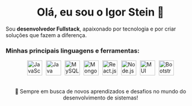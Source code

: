 <div align="center">
  <h1>Olá, eu sou o Igor Stein 👋</h1>
</div>

Sou **desenvolvedor Fullstack**, apaixonado por tecnologia e por criar soluções que fazem a diferença.

### Minhas principais linguagens e ferramentas:

<div style="display: flex; justify-content: center; gap: 10px; flex-wrap: wrap;">
  <img src="https://cdn.jsdelivr.net/gh/devicons/devicon/icons/javascript/javascript-original.svg" alt="JavaScript" width="40" height="40" title="JavaScript" />
  <img src="https://cdn.jsdelivr.net/gh/devicons/devicon/icons/java/java-original.svg" alt="Java" width="40" height="40" title="Java" />
  <img src="https://cdn.jsdelivr.net/gh/devicons/devicon/icons/mysql/mysql-original-wordmark.svg" alt="MySQL" width="40" height="40" title="MySQL" />
  <img src="https://cdn.jsdelivr.net/gh/devicons/devicon/icons/mongodb/mongodb-original-wordmark.svg" alt="MongoDB" width="40" height="40" title="MongoDB" />
  <img src="https://cdn.jsdelivr.net/gh/devicons/devicon/icons/react/react-original.svg" alt="React.js" width="40" height="40" title="React.js" />
  <img src="https://cdn.jsdelivr.net/gh/devicons/devicon/icons/nodejs/nodejs-original.svg" alt="Node.js" width="40" height="40" title="Node.js" />
  <img src="https://cdn.jsdelivr.net/gh/devicons/devicon/icons/materialui/materialui-original.svg" alt="MUI" width="40" height="40" title="MUI" />
  <img src="https://cdn.jsdelivr.net/gh/devicons/devicon/icons/bootstrap/bootstrap-original.svg" alt="Bootstrap" width="40" height="40" title="Bootstrap" />
</div>

<br />
<br />

<div align="center">
  🚀 Sempre em busca de novos aprendizados e desafios no mundo do desenvolvimento de sistemas!
</div>
